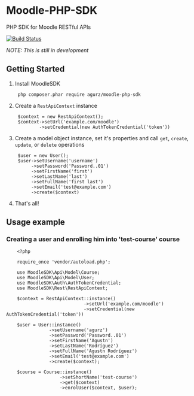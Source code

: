 # Moodle-PHP-SDK
PHP SDK for Moodle RESTful APIs

[![Build Status](https://travis-ci.org/agurz/Moodle-PHP-SDK.svg?branch=master)](https://travis-ci.org/agurz/Moodle-PHP-SDK)

*NOTE: This is still in development*

## Getting Started

1. Install MoodleSDK

        php composer.phar require agurz/moodle-php-sdk

2. Create a `RestApiContext` instance

        $context = new RestApiContext();
        $context->setUrl('example.com/moodle')
                ->setCredential(new AuthTokenCredential('token'))
                
3. Create a model object instance, set it's properties and call `get`, `create`, `update`, or `delete` operations

        $user = new User();
        $user->setUsername('username')
             ->setPassword('Password..01')
             ->setFirstName('first')
             ->setLastName('last')
             ->setFullName('first last')
             ->setEmail('test@example.com')
             ->create($context)

4. That's all!

## Usage example

### Creating a user and enrolling him into 'test-course' course

        <?php
        
        require_once 'vendor/autoload.php';
        
        use MoodleSDK\Api\Model\Course;
        use MoodleSDK\Api\Model\User;
        use MoodleSDK\Auth\AuthTokenCredential;
        use MoodleSDK\Rest\RestApiContext;

        $context = RestApiContext::instance()
                                 ->setUrl('example.com/moodle')
                                 ->setCredential(new AuthTokenCredential('token'))

        $user = User::instance()
                    ->setUsername('agurz')
                    ->setPassword('Password..01')
                    ->setFirstName('Agustn')
                    ->setLastName('Rodríguez')
                    ->setFullName('Agustn Rodríguez')
                    ->setEmail('test@example.com')
                    ->create($context);
                            
        $course = Course::instance()
                        ->setShortName('test-course')
                        ->get($context)
                        ->enrolUser($context, $user);
        
